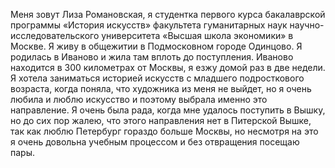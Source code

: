 Меня зовут Лиза Романовская, я студентка первого курса бакалаврской программы «История искусств» факультета гуманитарных наук научно-исследовательского университета «Высшая школа экономики» в Москве. Я живу в общежитии в Подмосковном городе Одинцово. Я родилась в Иваново и жила там вплоть до поступления. Иваново находится в 300 километрах от Москвы, я езжу домой раз в две недели. Я хотела заниматься историей искусств с младшего подросткового возраста, когда поняла, что художника из меня не выйдет, но я очень любила и люблю искусство и поэтому выбрала именно это направление. Я очень была рада, когда мне удалось поступить в Вышку, но до сих пор жалею, что этого направления нет в Питерской Вышке, так как люблю Петербург гораздо больше Москвы, но несмотря на это я очень довольна учебным процессом и без отвращения посещаю пары. 
